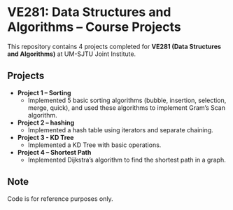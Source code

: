 # VE281: Data Structures and Algorithms – Course Projects

This repository contains 4 projects completed for **VE281 (Data Structures and Algorithms)** at UM-SJTU Joint Institute.

## Projects

- **Project 1 – Sorting**
  - Implemented 5 basic sorting algorithms (bubble, insertion, selection, merge, quick), and used these algorithms to implement Gram’s Scan algorithm.
- **Project 2 – hashing**
  - Implemented a hash table using iterators and separate chaining.
- **Project 3 - KD Tree**
  - Implemented a KD Tree with basic operations.
- **Project 4 – Shortest Path**
  - Implemented Dijkstra’s algorithm to find the shortest path in a graph.

## Note

Code is for reference purposes only.